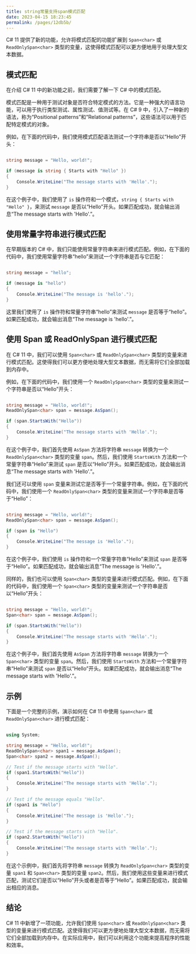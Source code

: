```yaml
---
title: string常量支持span模式匹配
date: 2023-04-15 18:23:45
permalink: /pages/12db5b/
---
```

C# 11 提供了新的功能，允许将模式匹配的功能扩展到 `Span<char>` 或 `ReadOnlySpan<char>` 类型的变量，这使得模式匹配可以更方便地用于处理大型文本数据。
## 模式匹配

在介绍 C# 11 中的新功能之前，我们需要了解一下 C# 中的模式匹配。

模式匹配是一种用于测试对象是否符合特定模式的方法。它是一种强大的语言功能，可以用于执行类型测试、属性测试、值测试等。在 C# 9 中，引入了一种新的语法，称为“Positional patterns”和“Relational patterns”，这些语法可以用于匹配特定模式的对象。

例如，在下面的代码中，我们使用模式匹配语法测试一个字符串是否以“Hello”开头：

```csharp

string message = "Hello, world!";

if (message is string { Starts with "Hello" })
{
    Console.WriteLine("The message starts with 'Hello'.");
}
```



在这个例子中，我们使用了 `is` 操作符和一个模式，`string { Starts with "Hello" }`，来测试 `message` 是否以“Hello”开头。如果匹配成功，就会输出消息“The message starts with 'Hello'.”。
## 使用常量字符串进行模式匹配

在早期版本的 C# 中，我们只能使用常量字符串来进行模式匹配。例如，在下面的代码中，我们使用常量字符串“hello”来测试一个字符串是否与它匹配：

```csharp

string message = "hello";

if (message is "hello")
{
    Console.WriteLine("The message is 'hello'.");
}
```



这里我们使用了 `is` 操作符和常量字符串“hello”来测试 `message` 是否等于“hello”。如果匹配成功，就会输出消息“The message is 'hello'.”。
## 使用 Span<char> 或 ReadOnlySpan<char> 进行模式匹配

在 C# 11 中，我们可以使用 `Span<char>` 或 `ReadOnlySpan<char>` 类型的变量来进行模式匹配。这使得我们可以更方便地处理大型文本数据，而无需将它们全部加载到内存中。

例如，在下面的代码中，我们使用一个 `ReadOnlySpan<char>` 类型的变量来测试一个字符串是否以“Hello”开头：

```csharp

string message = "Hello, world!";
ReadOnlySpan<char> span = message.AsSpan();

if (span.StartsWith("Hello"))
{
    Console.WriteLine("The message starts with 'Hello'.");
}
```



在这个例子中，我们首先使用 `AsSpan` 方法将字符串 `message` 转换为一个 `ReadOnlySpan<char>` 类型的变量 `span`。然后，我们使用 `StartsWith` 方法和一个常量字符串“Hello”来测试 `span` 是否以“Hello”开头。如果匹配成功，就会输出消息“The message starts with 'Hello'.”。

我们还可以使用 `span` 变量来测试它是否等于一个常量字符串。例如，在下面的代码中，我们使用一个 `ReadOnlySpan<char>` 类型的变量来测试一个字符串是否等于“Hello”：

```csharp

string message = "Hello, world!";
ReadOnlySpan<char> span = message.AsSpan();

if (span is "Hello")
{
    Console.WriteLine("The message is 'Hello'.");
}
```



在这个例子中，我们使用 `is` 操作符和一个常量字符串“Hello”来测试 `span` 是否等于“Hello”。如果匹配成功，就会输出消息“The message is 'Hello'.”。

同样的，我们也可以使用 `Span<char>` 类型的变量来进行模式匹配。例如，在下面的代码中，我们使用一个 `Span<char>` 类型的变量来测试一个字符串是否以“Hello”开头：

```csharp

string message = "Hello, world!";
Span<char> span = message.AsSpan();

if (span.StartsWith("Hello"))
{
    Console.WriteLine("The message starts with 'Hello'.");
}
```



在这个例子中，我们首先使用 `AsSpan` 方法将字符串 `message` 转换为一个 `Span<char>` 类型的变量 `span`。然后，我们使用 `StartsWith` 方法和一个常量字符串“Hello”来测试 `span` 是否以“Hello”开头。如果匹配成功，就会输出消息“The message starts with 'Hello'.”。
## 示例

下面是一个完整的示例，演示如何在 C# 11 中使用 `Span<char>` 或 `ReadOnlySpan<char>` 进行模式匹配：

```csharp

using System;

string message = "Hello, world!";
ReadOnlySpan<char> span1 = message.AsSpan();
Span<char> span2 = message.AsSpan();

// Test if the message starts with "Hello".
if (span1.StartsWith("Hello"))
{
    Console.WriteLine("The message starts with 'Hello'.");
}

// Test if the message equals "Hello".
if (span1 is "Hello")
{
    Console.WriteLine("The message is 'Hello'.");
}

// Test if the message starts with "Hello".
if (span2.StartsWith("Hello"))
{
    Console.WriteLine("The message starts with 'Hello'.");
}
```



在这个示例中，我们首先将字符串 `message` 转换为 `ReadOnlySpan<char>` 类型的变量 `span1` 和 `Span<char>` 类型的变量 `span2`。然后，我们使用这些变量来进行模式匹配，测试它们是否以“Hello”开头或者是否等于“Hello”。如果匹配成功，就会输出相应的消息。
## 结论

C# 11 中新增了一项功能，允许我们使用 `Span<char>` 或 `ReadOnlySpan<char>` 类型的变量来进行模式匹配。这使得我们可以更方便地处理大型文本数据，而无需将它们全部加载到内存中。在实际应用中，我们可以利用这个功能来提高程序的性能和效率。
